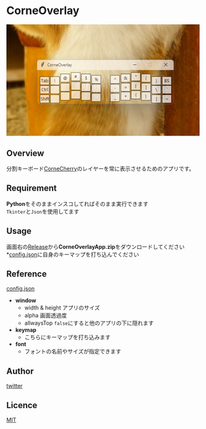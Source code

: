 # CorneOverlay

![image](https://github.com/Lacty/CorneOverlay/blob/main/image/image.png)

## Overview
分割キーボード[CorneCherry](https://shop.yushakobo.jp/products/corne-cherry-v3)のレイヤーを常に表示させるためのアプリです。

## Requirement
**Python**をそのままインスコしてればそのまま実行できます<br>
`Tkinter`と`Json`を使用してます

## Usage
画面右の[Release](https://github.com/Lacty/CorneOverlay/releases)から**CorneOverlayApp.zip**をダウンロードしてください<br>
*[config.json](https://github.com/Lacty/CorneOverlay/blob/main/config.json)に自身のキーマップを打ち込んでください

## Reference
[config.json](https://github.com/Lacty/CorneOverlay/blob/main/config.json)<br>
- **window**
    - width & height アプリのサイズ
    - alpha 画面透過度
    - allwaysTop `false`にすると他のアプリの下に隠れます
- **keymap**
    - こちらにキーマップを打ち込みます
- **font**
    - フォントの名前やサイズが指定できます

## Author

[twitter](https://twitter.com/cxx_trader)

## Licence

[MIT](https://github.com/Lacty/CorneOverlay/blob/main/LICENSE)